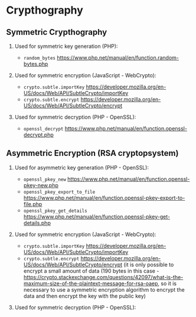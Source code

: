 # Crypthography

## Symmetric Crypthography

1. Used for symmetric key generation (PHP):

   - `random_bytes` https://www.php.net/manual/en/function.random-bytes.php


2. Used for symmetric encryption (JavaScript - WebCrypto):

   - `crypto.subtle.importKey` https://developer.mozilla.org/en-US/docs/Web/API/SubtleCrypto/importKey
   - `crypto.subtle.encrypt` https://developer.mozilla.org/en-US/docs/Web/API/SubtleCrypto/encrypt


3. Used for symmetric decryption (PHP - OpenSSL):

   - `openssl_decrypt` https://www.php.net/manual/en/function.openssl-decrypt.php

## Asymmetric Encryption (RSA cryptopsystem)

1. Used for asymmetric key generation (PHP - OpenSSL):

   - `openssl_pkey_new` https://www.php.net/manual/en/function.openssl-pkey-new.php
   - `openssl_pkey_export_to_file` https://www.php.net/manual/en/function.openssl-pkey-export-to-file.php
   - `openssl_pkey_get_details` https://www.php.net/manual/en/function.openssl-pkey-get-details.php


2. Used for symmetric encryption (JavaScript - WebCrypto):

   - `crypto.subtle.importKey` https://developer.mozilla.org/en-US/docs/Web/API/SubtleCrypto/importKey
   - `crypto.subtle.encrypt` https://developer.mozilla.org/en-US/docs/Web/API/SubtleCrypto/encrypt (it is only possible to encrypt a small amount of data (190 bytes in this case - https://crypto.stackexchange.com/questions/42097/what-is-the-maximum-size-of-the-plaintext-message-for-rsa-oaep, so it is necessary to use a symmetric encryption algorithm to encrypt the data and then encrypt the key with the public key)


3. Used for symmetric decryption (PHP - OpenSSL):
